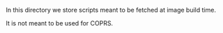 In this directory we store scripts meant to be fetched at image build time.

It is not meant to be used for COPRS.
